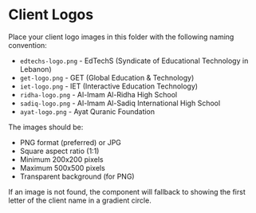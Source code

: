 # Client Logos

Place your client logo images in this folder with the following naming convention:

- `edtechs-logo.png` - EdTechS (Syndicate of Educational Technology in Lebanon)
- `get-logo.png` - GET (Global Education & Technology)  
- `iet-logo.png` - IET (Interactive Education Technology)
- `ridha-logo.png` - Al-Imam Al-Ridha High School
- `sadiq-logo.png` - Al-Imam Al-Sadiq International High School
- `ayat-logo.png` - Ayat Quranic Foundation

The images should be:
- PNG format (preferred) or JPG
- Square aspect ratio (1:1)
- Minimum 200x200 pixels
- Maximum 500x500 pixels
- Transparent background (for PNG)

If an image is not found, the component will fallback to showing the first letter of the client name in a gradient circle.
